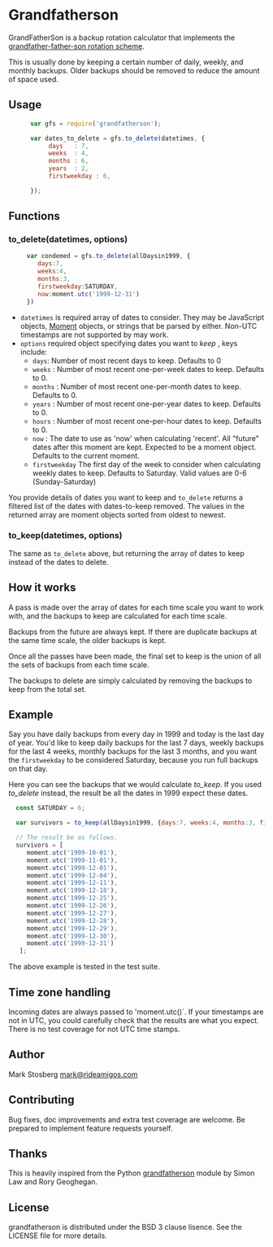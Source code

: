 # Grandfatherson

GrandFatherSon is a backup rotation calculator that implements the
[grandfather-father-son rotation scheme](http://en.wikipedia.org/wiki/Backup_rotation_scheme#Grandfather-father-son_backup).

This is usually done by keeping a certain number of daily, weekly, and
monthly backups. Older backups should be removed to reduce the amount
of space used.

## Usage


```javascript
      var gfs = require('grandfatherson');

      var dates_to_delete = gfs.to_delete(datetimes, {
           days   : 7,
           weeks  : 4,
           months : 6,
           years  : 2,
           firstweekday : 6,

      });
```

## Functions

### to_delete(datetimes, options)

```javascript
     var condemed = gfs.to_delete(allDaysin1999, {
        days:7,
        weeks:4,
        months:3,
        firstweekday:SATURDAY,
        now:moment.utc('1999-12-31')
     })
```

 * `datetimes` is required array of dates to consider. They may be JavaScript objects, [Moment](http://momentjs.com) objects, or strings that be parsed by either. Non-UTC timestamps are not supported by may work.
 * `options` required object specifying dates you want to *keep* , keys include:
   * `days`: Number of most recent days to keep. Defaults to 0
   * `weeks` : Number of most recent one-per-week dates to keep. Defaults to 0.
   * `months` : Number of most recent one-per-month dates to keep. Defaults to 0.
   * `years`  : Number of most recent one-per-year dates to keep. Defaults to 0.
   * `hours`  : Number of most recent one-per-hour dates to keep. Defaults to 0.
   * `now` : The date to use as 'now' when calculating 'recent'. All "future" dates after this moment are kept. Expected to be a moment object. Defaults to the current moment.
   * `firstweekday` The first day of the week to consider when calculating weekly dates to keep. Defaults to Saturday. Valid values are 0-6 (Sunday-Saturday)

You provide details of dates you want to keep and `to_delete` returns a filtered list of the dates with dates-to-keep removed. The values in the returned array are moment objects sorted from oldest to newest.

### to_keep(datetimes, options)

The same as `to_delete` above, but returning the array of dates to keep instead of the dates to delete.

## How it works

A pass is made over the array of dates for each time scale you want to work with, and the backups to keep are calculated for each time scale.

Backups from the future are always kept. If there are duplicate backups at the same time scale, the older backups is kept.

Once all the passes have been made, the final set to keep is the union of all the sets of backups from each time scale.

The backups to delete are simply calculated by removing the backups to keep from the total set.

## Example

Say you have daily backups from every day in 1999 and today is the last day of year. You'd like to keep daily
backups for the last 7 days, weekly backups for the last 4 weeks, monthly backups for the last 3 months, and
you want the `firstweekday` to be considered Saturday, because you run full backups on that day.

Here you can see the backups that we would calculate *to_keep*. If you used *to_delete* instead, the result
be all the dates in 1999 expect these dates.

```javascript
  const SATURDAY = 6;

  var survivors = to_keep(allDaysin1999, {days:7, weeks:4, months:3, firstweekday:SATURDAY, now:moment.utc('1999-12-31')})

  // The result be as follows.
  survivors = [
     moment.utc('1999-10-01'),
     moment.utc('1999-11-01'),
     moment.utc('1999-12-01'),
     moment.utc('1999-12-04'),
     moment.utc('1999-12-11'),
     moment.utc('1999-12-18'),
     moment.utc('1999-12-25'),
     moment.utc('1999-12-26'),
     moment.utc('1999-12-27'),
     moment.utc('1999-12-28'),
     moment.utc('1999-12-29'),
     moment.utc('1999-12-30'),
     moment.utc('1999-12-31')
   ];
```

The above example is tested in the test suite.

## Time zone handling

Incoming dates are always passed to 'moment.utc()`. If your timestamps are not in UTC, you could carefully
check that the results are what you expect. There is no test coverage for not UTC time stamps.


## Author

Mark Stosberg <mark@rideamigos.com>

## Contributing

Bug fixes, doc improvements and extra test coverage are welcome. Be prepared to implement feature requests yourself.

## Thanks

This is heavily inspired from the Python [grandfatherson](https://github.com/ecometrica/grandfatherson) module by
Simon Law and Rory Geoghegan.

## License

grandfatherson is distributed under the BSD 3 clause lisence. See the
LICENSE file for more details.
